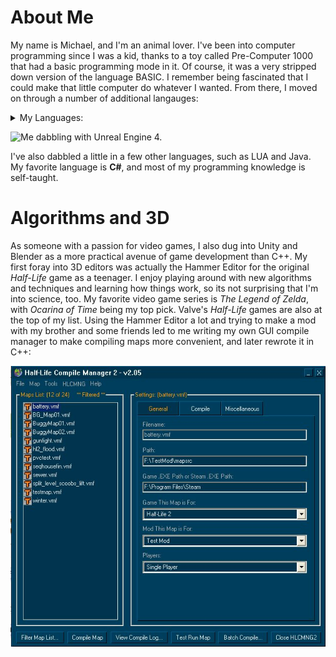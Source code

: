# About Me
My name is Michael, and I'm an animal lover. I've been into computer programming since I was a kid, thanks to a toy called Pre-Computer 1000 that had a basic programming mode in it. Of course, it was a very stripped down version of the language BASIC. I remember being fascinated that I could make that little computer do whatever I wanted. From there, I moved on through a number of additional langauges: 

<details>
  <summary>My Languages:</summary>
  
- QBasic
- Visual Basic
- C++
- and my favorite: **C#**. 
  
</details>

![Me dabbling with Unreal Engine 4.](https://avatars.githubusercontent.com/u/51346737?v=4)

I've also dabbled a little in a few other languages, such as LUA and Java. My favorite language is **C#**, and most of my programming knowledge is self-taught.


# Algorithms and 3D
As someone with a passion for video games, I also dug into Unity and Blender as a more practical avenue of game development than C++. My first foray into 3D editors was
actually the Hammer Editor for the original *Half-Life* game as a teenager. I enjoy playing around with new algorithms and techniques and learning how things work, so its not surprising that I'm into science, too. My favorite video game series is *The Legend of Zelda*, with *Ocarina of Time* being my top pick. Valve's *Half-Life* games are also at the top of my list. Using the Hammer Editor a lot and trying to make a mod with my brother and some friends led to me writing my own GUI compile manager to make compiling maps more convenient, and later rewrote it in C++:

![Half-Life Compile Manager 2](https://github.com/Megafont/Portfolio/blob/main/HLCMNG2.jpg?raw=true)

